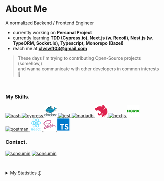 # About Me

A normalized Backend / Frontend Engineer

- currently working on **Personal Project**
- currently learning **TDD (Cypress.io), Next.js (w. Recoil), Nest.js (w. TypeORM, Socket.io), Typescript, Monorepo (Bazel)**
- reach me at **clvswft03@gmail.com**

> These days I'm trying to contributing Open-Source projects (somehow,)\
> and wanna communicate with other developers in common interests 💬

&nbsp;

<h3 align="left">My Skills.</h3>
<p align="left"> <a href="https://www.gnu.org/software/bash/" target="_blank" rel="noreferrer"> <img src="https://www.vectorlogo.zone/logos/gnu_bash/gnu_bash-icon.svg" alt="bash" width="40" height="40"/> </a> <a href="https://www.cypress.io" target="_blank" rel="noreferrer"> <img src="https://raw.githubusercontent.com/simple-icons/simple-icons/6e46ec1fc23b60c8fd0d2f2ff46db82e16dbd75f/icons/cypress.svg" alt="cypress" width="40" height="40"/> </a> <a href="https://www.docker.com/" target="_blank" rel="noreferrer"> <img src="https://raw.githubusercontent.com/devicons/devicon/master/icons/docker/docker-original-wordmark.svg" alt="docker" width="40" height="40"/> </a> <a href="https://jestjs.io" target="_blank" rel="noreferrer"> <img src="https://www.vectorlogo.zone/logos/jestjsio/jestjsio-icon.svg" alt="jest" width="40" height="40"/> </a> <a href="https://mariadb.org/" target="_blank" rel="noreferrer"> <img src="https://www.vectorlogo.zone/logos/mariadb/mariadb-icon.svg" alt="mariadb" width="40" height="40"/> </a> <a href="https://nestjs.com/" target="_blank" rel="noreferrer"> <img src="https://raw.githubusercontent.com/devicons/devicon/master/icons/nestjs/nestjs-plain.svg" alt="nestjs" width="40" height="40"/> </a> <a href="https://nextjs.org/" target="_blank" rel="noreferrer"> <img src="https://cdn.worldvectorlogo.com/logos/nextjs-2.svg" alt="nextjs" width="40" height="40"/> </a> <a href="https://www.nginx.com" target="_blank" rel="noreferrer"> <img src="https://raw.githubusercontent.com/devicons/devicon/master/icons/nginx/nginx-original.svg" alt="nginx" width="40" height="40"/> </a> <a href="https://postman.com" target="_blank" rel="noreferrer"> <img src="https://www.vectorlogo.zone/logos/getpostman/getpostman-icon.svg" alt="postman" width="40" height="40"/> </a> <a href="https://reactjs.org/" target="_blank" rel="noreferrer"> <img src="https://raw.githubusercontent.com/devicons/devicon/master/icons/react/react-original-wordmark.svg" alt="react" width="40" height="40"/> </a> <a href="https://sass-lang.com" target="_blank" rel="noreferrer"> <img src="https://raw.githubusercontent.com/devicons/devicon/master/icons/sass/sass-original.svg" alt="sass" width="40" height="40"/> </a> <a href="https://www.typescriptlang.org/" target="_blank" rel="noreferrer"> <img src="https://raw.githubusercontent.com/devicons/devicon/master/icons/typescript/typescript-original.svg" alt="typescript" width="40" height="40"/> </a> </p>

<h3 align="left">Contact.</h3>
<p align="left"> <a href="https://linkedin.com/in/sonsumin" target="blank"><img align="center" src="https://raw.githubusercontent.com/rahuldkjain/github-profile-readme-generator/master/src/images/icons/Social/github.svg" alt="sonsumin" height="30" width="40" /></a> <a href="https://linkedin.com/in/sonsumin" target="blank"><img align="center" src="https://raw.githubusercontent.com/rahuldkjain/github-profile-readme-generator/master/src/images/icons/Social/linked-in-alt.svg" alt="sonsumin" height="30" width="40" /></a>
</p>

&nbsp;

<details>
 <summary>My Statistics ↕️</summary>

<!--START_SECTION:waka-->
![Code Time](http://img.shields.io/badge/Code%20Time-1%2C034%20hrs%2054%20mins-blue)

![Profile Views](http://img.shields.io/badge/Profile%20Views-10-blue)

**🐱 My GitHub Data** 

> 🏆 1,484 Contributions in the Year 2022
 > 
> 📦 12.5 MB Used in GitHub's Storage 
 > 
> 💼 Opted to Hire
 > 
> 📜 376 Public Repositories 
 > 
> 🔑 110 Private Repositories  
 > 
**I'm a Night 🦉** 

```text
🌞 Morning    2 commits      ░░░░░░░░░░░░░░░░░░░░░░░░░   2.78% 
🌆 Daytime    24 commits     ████████░░░░░░░░░░░░░░░░░   33.33% 
🌃 Evening    42 commits     ██████████████░░░░░░░░░░░   58.33% 
🌙 Night      4 commits      █░░░░░░░░░░░░░░░░░░░░░░░░   5.56%

```
📅 **I'm Most Productive on Wednesday** 

```text
Monday       3 commits      █░░░░░░░░░░░░░░░░░░░░░░░░   4.17% 
Tuesday      5 commits      █░░░░░░░░░░░░░░░░░░░░░░░░   6.94% 
Wednesday    18 commits     ██████░░░░░░░░░░░░░░░░░░░   25.0% 
Thursday     18 commits     ██████░░░░░░░░░░░░░░░░░░░   25.0% 
Friday       18 commits     ██████░░░░░░░░░░░░░░░░░░░   25.0% 
Saturday     7 commits      ██░░░░░░░░░░░░░░░░░░░░░░░   9.72% 
Sunday       3 commits      █░░░░░░░░░░░░░░░░░░░░░░░░   4.17%

```


📊 **This Week I Spent My Time On** 

```text
⌚︎ Time Zone: Asia/Seoul

💬 Programming Languages: 
TypeScript               5 hrs 22 mins       ███████░░░░░░░░░░░░░░░░░░   28.38% 
JSON                     3 hrs 19 mins       ████░░░░░░░░░░░░░░░░░░░░░   17.6% 
YAML                     1 hr 42 mins        ██░░░░░░░░░░░░░░░░░░░░░░░   9.01% 
JavaScript               1 hr 36 mins        ██░░░░░░░░░░░░░░░░░░░░░░░   8.49% 
Docker                   1 hr 27 mins        ██░░░░░░░░░░░░░░░░░░░░░░░   7.68%

🔥 Editors: 
VS Code                  12 hrs 27 mins      █████████████████░░░░░░░░   68.52% 
Neovim                   3 hrs 15 mins       ████░░░░░░░░░░░░░░░░░░░░░   17.89% 
PyCharmCore              2 hrs 28 mins       ███░░░░░░░░░░░░░░░░░░░░░░   13.59%

💻 Operating System: 
Linux                    14 hrs 3 mins       █████████████████████████   100.0%

```

**I Mostly Code in JavaScript** 

```text
JavaScript               20 repos            ██████░░░░░░░░░░░░░░░░░░░   26.32% 
TypeScript               17 repos            █████░░░░░░░░░░░░░░░░░░░░   22.37% 
Python                   9 repos             ███░░░░░░░░░░░░░░░░░░░░░░   11.84% 
Shell                    7 repos             ██░░░░░░░░░░░░░░░░░░░░░░░   9.21% 
CSS                      6 repos             ██░░░░░░░░░░░░░░░░░░░░░░░   7.89%

```


**Timeline**

![Chart not found](https://raw.githubusercontent.com/todaypp/todaypp/master/charts/bar_graph.png) 


 Last Updated on 17/08/2022 21:08:41 UTC
<!--END_SECTION:waka-->
</details>
